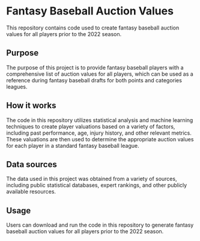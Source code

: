 # Fantasy Baseball Auction Values

This repository contains code used to create fantasy baseball auction values for all players prior to the 2022 season.

## Purpose

The purpose of this project is to provide fantasy baseball players with a comprehensive list of auction values for all players, which can be used as a reference during fantasy baseball drafts for both points and categories leagues.

## How it works

The code in this repository utilizes statistical analysis and machine learning techniques to create player valuations based on a variety of factors, including past performance, age, injury history, and other relevant metrics. These valuations are then used to determine the appropriate auction values for each player in a standard fantasy baseball league.

## Data sources

The data used in this project was obtained from a variety of sources, including public statistical databases, expert rankings, and other publicly available resources.

## Usage

Users can download and run the code in this repository to generate fantasy baseball auction values for all players prior to the 2022 season.
